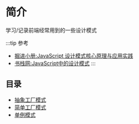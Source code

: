 # 简介

学习/记录前端经常用到的一些设计模式

:::tip 参考
* [掘进小册:JavaScript 设计模式核⼼原理与应⽤实践](https://juejin.im/book/5c70fc83518825428d7f9dfb/section/5c7163256fb9a049d132c3ed)
* [书栈网:JavaScript中的设计模式](https://www.bookstack.cn/read/design-pattern-in-javascript/README.md)
:::

## 目录
* [抽象工厂模式](./abstractfactory.md)
* [简单工厂模式](./factory.md)
* [单例模式](./single.md)

<tongji/>